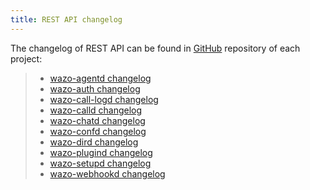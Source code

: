 ```yaml
---
title: REST API changelog
---
```


The changelog of REST API can be found in [GitHub](https://github.com/wazo-platform) repository of
each project:

> - [wazo-agentd changelog](https://github.com/wazo-platform/wazo-agentd/blob/master/CHANGELOG.md)
> - [wazo-auth changelog](https://github.com/wazo-platform/wazo-auth/blob/master/CHANGELOG.md)
> - [wazo-call-logd changelog](https://github.com/wazo-platform/wazo-call-logd/blob/master/CHANGELOG.md)
> - [wazo-calld changelog](https://github.com/wazo-platform/wazo-calld/blob/master/CHANGELOG.md)
> - [wazo-chatd changelog](https://github.com/wazo-platform/wazo-chatd/blob/master/CHANGELOG.md)
> - [wazo-confd changelog](https://github.com/wazo-platform/wazo-confd/blob/master/CHANGELOG.md)
> - [wazo-dird changelog](https://github.com/wazo-platform/wazo-dird/blob/master/CHANGELOG.md)
> - [wazo-plugind changelog](https://github.com/wazo-platform/wazo-plugind/blob/master/CHANGELOG.md)
> - [wazo-setupd changelog](https://github.com/wazo-platform/wazo-setupd/blob/master/CHANGELOG.md)
> - [wazo-webhookd changelog](https://github.com/wazo-platform/wazo-webhookd/blob/master/CHANGELOG.md)
